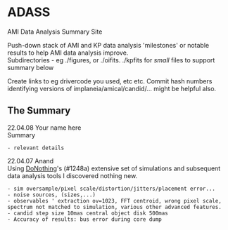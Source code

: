 # ADASS
AMI Data Analysis Summary Site

Push-down stack of AMI and KP data analysis 'milestones' or notable results to help AMI data analysis improve.  
Subdirectories - eg ./figures, or ./oifits. ./kpfits for *small* files to support summary below

Create links to eg drivercode you used, etc etc.  Commit hash numbers identifying versions of implaneia/amical/candid/... might be helpful also.

## The Summary

22.04.08 Your name here   
Summary  

    - relevant details

22.04.07 Anand  
Using [DoNothing](https://github.com/anand0xff/ADASS)'s (#1248a) extensive set of simulations and subsequent data analysis tools I discovered nothing new.  

    - sim oversample/pixel scale/distortion/jitters/placement error... 
    - noise sources, (sizes,...)
    - observables ' extraction ov=1023, FFT centroid, wrong pixel scale, spectrum not matched to simulation, various other advanced features.
    - candid step size 10mas central object disk 500mas
    - Accuracy of results: bus error during core dump
